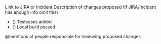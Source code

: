 Link to JIRA or Incident
Description of changes proposed (If JIRA/Incident has enough info omit this)

- [] Testcases added
- [] Local build passed

@mentions of people responsible for reviewing proposed changes
